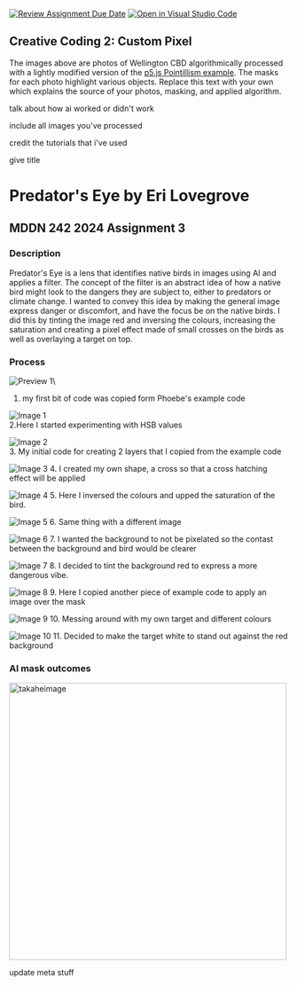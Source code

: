 [![Review Assignment Due Date](https://classroom.github.com/assets/deadline-readme-button-24ddc0f5d75046c5622901739e7c5dd533143b0c8e959d652212380cedb1ea36.svg)](https://classroom.github.com/a/ex6pWDJu)
[![Open in Visual Studio Code](https://classroom.github.com/assets/open-in-vscode-718a45dd9cf7e7f842a935f5ebbe5719a5e09af4491e668f4dbf3b35d5cca122.svg)](https://classroom.github.com/online_ide?assignment_repo_id=14994611&assignment_repo_type=AssignmentRepo)
## Creative Coding 2: Custom Pixel

The images above are photos of Wellington CBD algorithmically processed with a lightly modified version of the [p5.js Pointillism example](https://p5js.org/examples/image-pointillism.html). The masks for each photo highlight various objects. Replace this text with your own which explains the source of your photos, masking, and applied algorithm.




talk about how ai worked or didn't work

include all images you've processed

credit the tutorials that i've used 

give title 

# Predator's Eye by Eri Lovegrove
## MDDN 242 2024 Assignment 3

### Description
Predator's Eye is a lens that identifies native birds in images using AI and applies a filter. The concept of the filter is an abstract idea of how a native bird might look to the dangers they are subject to, either to predators or climate change. I wanted to convey this idea by making the general image express danger or discomfort, and have the focus be on the native birds. I did this by tinting the image red and inversing the colours, increasing the saturation and creating a pixel effect made of small crosses on the birds as well as overlaying a target on top. 

### Process
![Preview 1](preview1.jpg)\
1. my first bit of code was copied form Phoebe's example code

![Image 1](preview2.jpg)\
2.Here I started experimenting with HSB values

![Image 2](preview3.jpg)\
 3. My initial code for creating 2 layers that I copied from the example code

![Image 3](preview4.jpg)
 4. I created my own shape, a cross so that a cross hatching effect will be applied

![Image 4](preview5.jpg)
 5. Here I inversed the colours and upped the saturation of the bird.

![Image 5](preview6.jpg)
 6. Same thing with a different image

![Image 6](preview7.jpg)
 7. I wanted the background to not be pixelated so the contast between the background and bird would be clearer

![Image 7](preview8.jpg)
 8. I decided to tint the background red to express a more dangerous vibe.

![Image 8](preview9.jpg)
 9. Here I copied another piece of example code to apply an image over the mask

![Image 9](preview10.jpg)
 10. Messing around with my own target and different colours

![Image 10](preview11.jpg)
 11. Decided to make the target white to stand out against the red background

### AI mask outcomes
<img src="input_4.jpg" alt="takaheimage" width="500"/>


update meta stuff